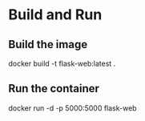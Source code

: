 # Build and Run
## Build the image
docker build -t flask-web:latest .

## Run the container
docker run -d -p 5000:5000 flask-web
